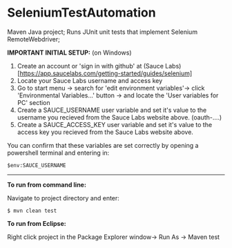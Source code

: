 # SeleniumTestAutomation
Maven Java project; Runs JUnit unit tests that implement Selenium RemoteWebdriver;

__IMPORTANT INITIAL SETUP:__ (on Windows)
1. Create an account or 'sign in with github' at (Sauce Labs)[https://app.saucelabs.com/getting-started/guides/selenium]
2. Locate your Sauce Labs username and access key
3. Go to start menu -> search for 'edit environment variables'-> click 'Environmental Variables...' button -> and locate the 'User variables for PC' section
4. Create a SAUCE_USERNAME user variable and set it's value to the username you recieved from the Sauce Labs website above. (oauth-....)
5. Create a SAUCE_ACCESS_KEY user variable and set it's value to the access key you recieved from the Sauce Labs website above. 

You can confirm that these variables are set correctly by opening a powershell terminal and entering in:

    $env:SAUCE_USERNAME

-------------------------------------------------------------------------------------------------------------------------------------
__To run from command line:__

Navigate to project directory and enter:

    $ mvn clean test
    
    
__To run from Eclipse:__

  Right click project in the Package Explorer window->  Run As -> Maven test
